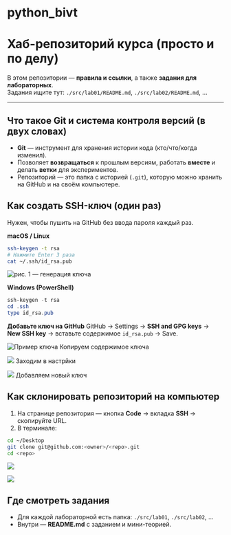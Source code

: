 # python_bivt
# Хаб-репозиторий курса (просто и по делу)

В этом репозитории — **правила и ссылки**, а также **задания для лабораторных**.  
Задания ищите тут: `./src/lab01/README.md`, `./src/lab02/README.md`, ...

---

## Что такое Git и система контроля версий (в двух словах)
- **Git** — инструмент для хранения истории кода (кто/что/когда изменил).
- Позволяет **возвращаться** к прошлым версиям, работать **вместе** и делать **ветки** для экспериментов.
- Репозиторий — это папка с историей (`.git`), которую можно хранить на GitHub и на своём компьютере.

## Как создать SSH-ключ (один раз)
Нужен, чтобы пушить на GitHub без ввода пароля каждый раз.

**macOS / Linux**
```bash
ssh-keygen -t rsa
# Нажмите Enter 3 раза
cat ~/.ssh/id_rsa.pub
```
![рис. 1 — генерация ключа ](./misc/img/general_material/ssh-keygen.png)

**Windows (PowerShell)**
```powershell
ssh-keygen -t rsa
cd .ssh
type id_rsa.pub
```

**Добавьте ключ на GitHub**
GitHub → Settings → **SSH and GPG keys** → **New SSH key** → вставьте содержимое `id_rsa.pub` → Save.  

![Пример ключа](./misc/img/general_material/highlighted.png)
Копируем содержимое ключа

![](./misc/img/general_material/settings.jpg)
Заходим в настрйки

![](./misc/img/general_material/new_ssh.jpg)
Добавляем новый ключ

## Как склонировать репозиторий на компьютер
1) На странице репозитория — кнопка **Code** → вкладка **SSH** → скопируйте URL.  
2) В терминале:
```bash
cd ~/Desktop
git clone git@github.com:<owner>/<repo>.git
cd <repo>
```
![](./misc/img/general_material/code-ssh.png)

![](./misc/img/lab01/%20clone_init_commit.png)

## Где смотреть задания
- Для каждой лабораторной есть папка: `./src/lab01`, `./src/lab02`, ...  
- Внутри — **README.md** с заданием и мини-теорией.